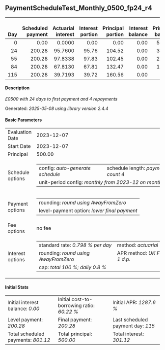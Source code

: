 <h2>PaymentScheduleTest_Monthly_0500_fp24_r4</h2>
<table>
    <thead style="vertical-align: bottom;">
        <th style="text-align: right;">Day</th>
        <th style="text-align: right;">Scheduled payment</th>
        <th style="text-align: right;">Actuarial interest</th>
        <th style="text-align: right;">Interest portion</th>
        <th style="text-align: right;">Principal portion</th>
        <th style="text-align: right;">Interest balance</th>
        <th style="text-align: right;">Principal balance</th>
        <th style="text-align: right;">Total actuarial interest</th>
        <th style="text-align: right;">Total interest</th>
        <th style="text-align: right;">Total principal</th>
    </thead>
    <tr style="text-align: right;">
        <td class="ci00">0</td>
        <td class="ci01" style="white-space: nowrap;">0.00</td>
        <td class="ci02">0.0000</td>
        <td class="ci03">0.00</td>
        <td class="ci04">0.00</td>
        <td class="ci05">0.00</td>
        <td class="ci06">500.00</td>
        <td class="ci07">0.0000</td>
        <td class="ci08">0.00</td>
        <td class="ci09">0.00</td>
    </tr>
    <tr style="text-align: right;">
        <td class="ci00">24</td>
        <td class="ci01" style="white-space: nowrap;">200.28</td>
        <td class="ci02">95.7600</td>
        <td class="ci03">95.76</td>
        <td class="ci04">104.52</td>
        <td class="ci05">0.00</td>
        <td class="ci06">395.48</td>
        <td class="ci07">95.7600</td>
        <td class="ci08">95.76</td>
        <td class="ci09">104.52</td>
    </tr>
    <tr style="text-align: right;">
        <td class="ci00">55</td>
        <td class="ci01" style="white-space: nowrap;">200.28</td>
        <td class="ci02">97.8338</td>
        <td class="ci03">97.83</td>
        <td class="ci04">102.45</td>
        <td class="ci05">0.00</td>
        <td class="ci06">293.03</td>
        <td class="ci07">193.5938</td>
        <td class="ci08">193.59</td>
        <td class="ci09">206.97</td>
    </tr>
    <tr style="text-align: right;">
        <td class="ci00">84</td>
        <td class="ci01" style="white-space: nowrap;">200.28</td>
        <td class="ci02">67.8130</td>
        <td class="ci03">67.81</td>
        <td class="ci04">132.47</td>
        <td class="ci05">0.00</td>
        <td class="ci06">160.56</td>
        <td class="ci07">261.4068</td>
        <td class="ci08">261.40</td>
        <td class="ci09">339.44</td>
    </tr>
    <tr style="text-align: right;">
        <td class="ci00">115</td>
        <td class="ci01" style="white-space: nowrap;">200.28</td>
        <td class="ci02">39.7193</td>
        <td class="ci03">39.72</td>
        <td class="ci04">160.56</td>
        <td class="ci05">0.00</td>
        <td class="ci06">0.00</td>
        <td class="ci07">301.1262</td>
        <td class="ci08">301.12</td>
        <td class="ci09">500.00</td>
    </tr>
</table>
<h4>Description</h4>
<p><i>£0500 with 24 days to first payment and 4 repayments</i></p>
<p>Generated: <i>2025-05-08 using library version 2.4.4</i></p>
<h4>Basic Parameters</h4>
<table>
    <tr>
        <td>Evaluation Date</td>
        <td>2023-12-07</td>
    </tr>
    <tr>
        <td>Start Date</td>
        <td>2023-12-07</td>
    </tr>
    <tr>
        <td>Principal</td>
        <td>500.00</td>
    </tr>
    <tr>
        <td>Schedule options</td>
        <td>
            <table>
                <tr>
                    <td>config: <i>auto-generate schedule</i></td>
                    <td>schedule length: <i><i>payment count</i> 4</i></td>
                </tr>
                <tr>
                    <td colspan="2" style="white-space: nowrap;">unit-period config: <i>monthly from 2023-12 on month-end</i></td>
                </tr>
            </table>
        </td>
    </tr>
    <tr>
        <td>Payment options</td>
        <td>
            <table>
                <tr>
                    <td>rounding: <i>round using AwayFromZero</i></td>
                </tr>
                <tr>
                    <td>level-payment option: <i>lower&nbsp;final&nbsp;payment</i></td>
                </tr>
            </table>
        </td>
    </tr>
    <tr>
        <td>Fee options</td>
        <td>no fee
        </td>
    </tr>
    <tr>
        <td>Interest options</td>
        <td>
            <table>
                <tr>
                    <td>standard rate: <i>0.798 % per day</i></td>
                    <td>method: <i>actuarial</i></td>
                </tr>
                <tr>
                    <td>rounding: <i>round using AwayFromZero</i></td>
                    <td>APR method: <i>UK FCA to 1 d.p.</i></td>
                </tr>
                <tr>
                    <td colspan="2">cap: <i>total 100 %; daily 0.8 %</td>
                </tr>
            </table>
        </td>
    </tr>
</table>
<h4>Initial Stats</h4>
<table>
    <tr>
        <td>Initial interest balance: <i>0.00</i></td>
        <td>Initial cost-to-borrowing ratio: <i>60.22 %</i></td>
        <td>Initial APR: <i>1287.6 %</i></td>
    </tr>
    <tr>
        <td>Level payment: <i>200.28</i></td>
        <td>Final payment: <i>200.28</i></td>
        <td>Last scheduled payment day: <i>115</i></td>
    </tr>
    <tr>
        <td>Total scheduled payments: <i>801.12</i></td>
        <td>Total principal: <i>500.00</i></td>
        <td>Total interest: <i>301.12</i></td>
    </tr>
</table>